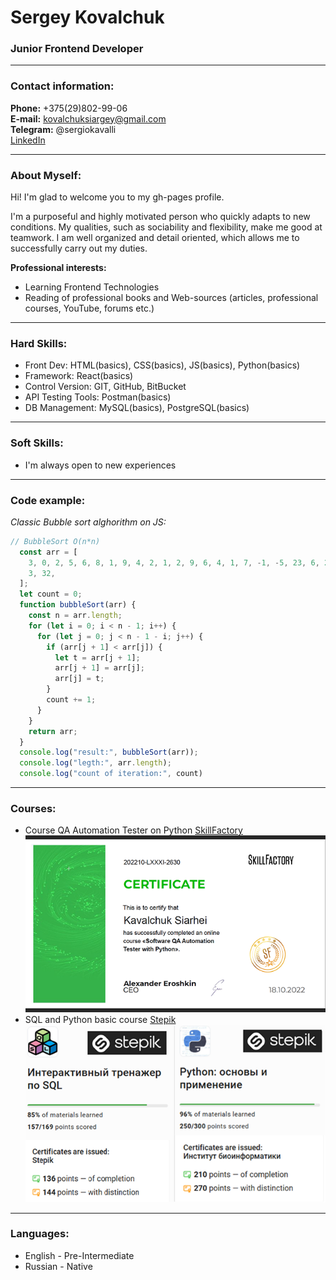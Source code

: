 # Sergey Kovalchuk
### Junior Frontend Developer

---

### Contact information:

**Phone:** +375(29)802-99-06  
**E-mail:** kovalchuksiargey@gmail.com  
**Telegram:** @sergiokavalli  
[LinkedIn](https://www.linkedin.com/in/sergey-kovalchuk/)

---

### About Myself:

Hi! I'm glad to welcome you to my gh-pages profile. 

I'm a purposeful and highly motivated person who quickly adapts to new conditions. My qualities, such as sociability and flexibility, make me good at teamwork. I am well organized and detail oriented, which allows me to successfully carry out my duties.

**Professional interests:**   
- Learning Frontend Technologies
- Reading of professional books and Web-sources (articles, professional courses, YouTube, forums etc.)

---

### Hard Skills:

 - Front Dev: HTML(basics), CSS(basics), JS(basics), Python(basics)
 - Framework: React(basics)
 - Control Version: GIT, GitHub, BitBucket 
 - API Testing Tools: Postman(basics)
 - DB Management: MySQL(basics), PostgreSQL(basics)

---

### Soft Skills:

- I'm always open to new experiences

---

### Code example:

*Classic Bubble sort alghorithm on JS:*

```javascript
// BubbleSort O(n*n)
  const arr = [
    3, 0, 2, 5, 6, 8, 1, 9, 4, 2, 1, 2, 9, 6, 4, 1, 7, -1, -5, 23, 6, 2, 35, 6,
    3, 32,
  ];
  let count = 0;
  function bubbleSort(arr) {
    const n = arr.length;
    for (let i = 0; i < n - 1; i++) {
      for (let j = 0; j < n - 1 - i; j++) {
        if (arr[j + 1] < arr[j]) {
          let t = arr[j + 1];
          arr[j + 1] = arr[j];
          arr[j] = t;
        }
        count += 1;
      }
    }
    return arr;
  }
  console.log("result:", bubbleSort(arr));
  console.log("legth:", arr.length);
  console.log("count of iteration:", count)
```
---

### Courses:

- Course QA Automation Tester on Python [SkillFactory](https://skillfactory.ru/)  
![skillfactory.ru](aqa-certificate.png)
- SQL and Python basic course [Stepik](https://stepik.org)  
![stepik.org](sql-python.png)

---

### Languages:

- English \- Pre-Intermediate
- Russian \- Native